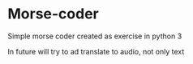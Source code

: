 # Morse-coder
Simple morse coder created as exercise in python 3

In future will try to ad translate to audio, not only text
